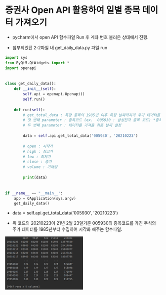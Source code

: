 # 증권사 Open API 활용하여 일별 종목 데이터 가져오기

-   pycharm에서 open API 함수파일 Run 후 계좌 번호 불러온 상태에서 진행.

-   첨부되었던 2-2파일 내 get_daily_data.py 파일 run

```python
import sys
from PyQt5.QtWidgets import *
import openapi


class get_daily_data():
    def __init__(self):
        self.api = openapi.Openapi()
        self.run()

    def run(self):
        # get_total_data : 특정 종목의 1985년 이후 특정 날짜까지의 주가 데이터를 모두 가져오는 함수
        # 첫 번째 parameter : 종목코드 (ex.  005930 : 삼성전자 종목 코드) *종목별 코드 번호 존재
        # 두 번째 parameter : 데이터를 가져올 최종 날짜 설정

        data = self.api.get_total_data('005930', '20210223')

        # open : 시작가
        # high : 최고가
        # low : 최저가
        # close : 종가
        # volume : 거래량

        print(data)


if __name__ == "__main__":
    app = QApplication(sys.argv)
    get_daily_data()
```

-   data = self.api.get_total_data('005930', '20210223')

-   위 코드의 20210223이 21년 2월 23일기준 005930의 종목코드를 가진 주식의 주가 데이터를 1985년부터 수집하여 시각화 해주는 함수파일.

<img src="../../images/Samsung.png" width="50%" height="50%"></img>
